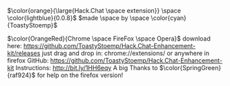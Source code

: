 $\color{orange}{\large{Hack.Chat \space extension}} \space \color{lightblue}{0.0.8}$
$made \space by \space \color{cyan}{ToastyStoemp}$

$\color{OrangeRed}{Chrome \space FireFox \space Opera}$
download here: https://github.com/ToastyStoemp/Hack.Chat-Enhancement-kit/releases
just drag and drop in: chrome://extensions/ or anywhere in firefox
GitHub: https://github.com/ToastyStoemp/Hack.Chat-Enhancement-kit
Instructions: http://bit.ly/1HH6eqy
A big Thanks to $\color{SpringGreen}{raf924}$ for help on the firefox version!
